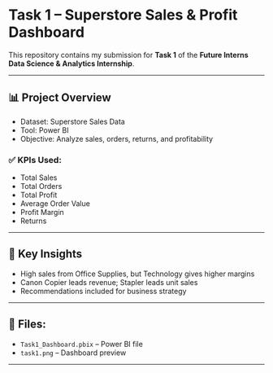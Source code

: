# Task 1 – Superstore Sales & Profit Dashboard

This repository contains my submission for **Task 1** of the **Future Interns Data Science & Analytics Internship**.

---

## 📊 Project Overview

- Dataset: Superstore Sales Data
- Tool: Power BI
- Objective: Analyze sales, orders, returns, and profitability

### ✅ KPIs Used:
- Total Sales
- Total Orders
- Total Profit
- Average Order Value
- Profit Margin
- Returns

---

## 🧠 Key Insights
- High sales from Office Supplies, but Technology gives higher margins
- Canon Copier leads revenue; Stapler leads unit sales
- Recommendations included for business strategy

---

## 📁 Files:
- `Task1_Dashboard.pbix` – Power BI file
- `task1.png` – Dashboard preview

---

